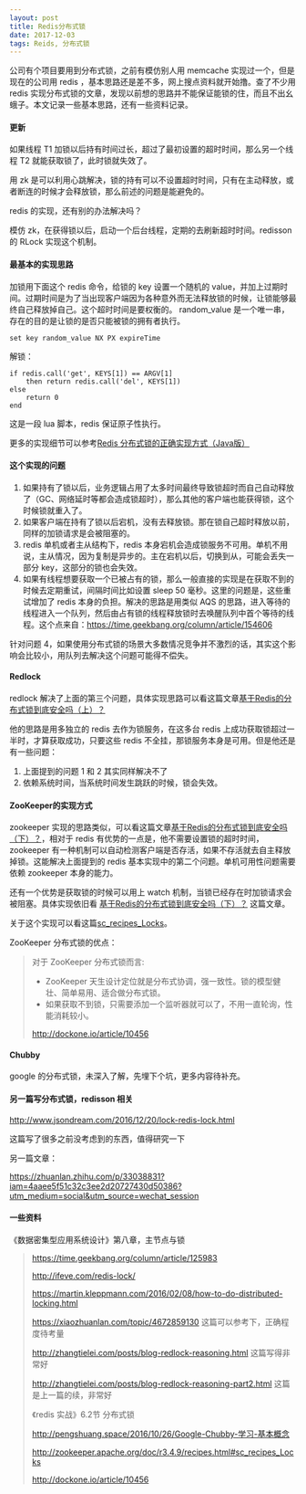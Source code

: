 ```yaml
---
layout: post
title: Redis分布式锁
date: 2017-12-03
tags: Reids, 分布式锁
---
```


公司有个项目要用到分布式锁，之前有模仿别人用 memcache 实现过一个，但是现在的公司用 redis ，基本思路还是差不多，网上搜点资料就开始撸。查了不少用 redis 实现分布式锁的文章，发现以前想的思路并不能保证能锁的住，而且不出幺蛾子。本文记录一些基本思路，还有一些资料记录。

<!-- more -->

#### 更新

如果线程 T1 加锁以后持有时间过长，超过了最初设置的超时时间，那么另一个线程 T2 就能获取锁了，此时锁就失效了。

用 zk 是可以利用心跳解决，锁的持有可以不设置超时时间，只有在主动释放，或者断连的时候才会释放锁，那么前述的问题是能避免的。

redis 的实现，还有别的办法解决吗？

模仿 zk，在获得锁以后，启动一个后台线程，定期的去刷新超时时间。redisson 的 RLock 实现这个机制。

#### 最基本的实现思路

加锁用下面这个 redis 命令，给锁的 key 设置一个随机的 value，并加上过期时间。过期时间是为了当出现客户端因为各种意外而无法释放锁的时候，让锁能够最终自己释放掉自己。这个超时时间是要权衡的。 random_value 是一个唯一串，存在的目的是让锁的是否只能被锁的拥有者执行。

```
set key random_value NX PX expireTime 
```

解锁：

```
if redis.call('get', KEYS[1]) == ARGV[1] 
    then return redis.call('del', KEYS[1]) 
else 
    return 0 
end
```

这是一段 lua 脚本，redis 保证原子性执行。

更多的实现细节可以参考[Redis 分布式锁的正确实现方式（Java版）][lock-java]

#### 这个实现的问题

1. 如果持有了锁以后，业务逻辑占用了太多时间最终导致锁超时而自己自动释放了（GC、网络延时等都会造成锁超时），那么其他的客户端也能获得锁，这个时候锁就重入了。
2. 如果客户端在持有了锁以后宕机，没有去释放锁。那在锁自己超时释放以前，同样的加锁请求是会被阻塞的。
3. redis 单机或者主从结构下，redis 本身宕机会造成锁服务不可用。单机不用说，主从情况，因为复制是异步的。主在宕机以后，切换到从，可能会丢失一部分 key，这部分的锁也会失效。
4. 如果有线程想要获取一个已被占有的锁，那么一般直接的实现是在获取不到的时候去定期重试，间隔时间比如设置 sleep 50 毫秒。这里的问题是，这些重试增加了 redis 本身的负担。解决的思路是用类似 AQS 的思路，进入等待的线程进入一个队列，然后由占有锁的线程释放锁时去唤醒队列中首个等待的线程。这个点来自：https://time.geekbang.org/column/article/154606

针对问题 4，如果使用分布式锁的场景大多数情况竞争并不激烈的话，其实这个影响会比较小，用队列去解决这个问题可能得不偿失。

#### Redlock

redlock 解决了上面的第三个问题，具体实现思路可以看这篇文章[基于Redis的分布式锁到底安全吗（上）？][lock1]

他的思路是用多独立的 redis 去作为锁服务，在这多台 redis 上成功获取锁超过一半时，才算获取成功，只要这些 redis 不全挂，那锁服务本身是可用。但是他还是有一些问题：

1. 上面提到的问题 1 和 2 其实同样解决不了
2. 依赖系统时间，当系统时间发生跳跃的时候，锁会失效。

#### ZooKeeper的实现方式

zookeeper 实现的思路类似，可以看这篇文章[基于Redis的分布式锁到底安全吗（下）？][lock2]，相对于 redis 有优势的一点是，他不需要设置锁的超时时间，zookeeper 有一种机制可以自动检测客户端是否存活，如果不存活就去自主释放掉锁。这能解决上面提到的 redis 基本实现中的第二个问题。单机可用性问题需要依赖 zookeeper 本身的能力。

还有一个优势是获取锁的时候可以用上 watch 机制，当锁已经存在时加锁请求会被阻塞。具体实现依旧看 [基于Redis的分布式锁到底安全吗（下）？][lock2]  这篇文章。

关于这个实现可以看这篇[sc_recipes_Locks][sc_recipes_Locks]。

ZooKeeper 分布式锁的优点：

> 对于 ZooKeeper 分布式锁而言:
>
> - ZooKeeper 天生设计定位就是分布式协调，强一致性。锁的模型健壮、简单易用、适合做分布式锁。
> - 如果获取不到锁，只需要添加一个监听器就可以了，不用一直轮询，性能消耗较小。
>
> http://dockone.io/article/10456

#### Chubby

google 的分布式锁，未深入了解，先埋下个坑，更多内容待补充。

#### 另一篇写分布式锁，redisson 相关

http://www.jsondream.com/2016/12/20/lock-redis-lock.html

这篇写了很多之前没考虑到的东西，值得研究一下

另一篇文章：

https://zhuanlan.zhihu.com/p/33038831?iam=4aaee5f51c32c3ee2d20727430d50386?utm_medium=social&utm_source=wechat_session

#### 一些资料

《数据密集型应用系统设计》第八章，主节点与锁

> https://time.geekbang.org/column/article/125983
>
> http://ifeve.com/redis-lock/
>
> https://martin.kleppmann.com/2016/02/08/how-to-do-distributed-locking.html
>
> https://xiaozhuanlan.com/topic/4672859130   这篇可以参考下，正确程度待考量
>
> http://zhangtielei.com/posts/blog-redlock-reasoning.html 这篇写得非常好
>
> http://zhangtielei.com/posts/blog-redlock-reasoning-part2.html  这篇是上一篇的续，非常好
>
> 《redis 实战》6.2节 分布式锁
>
> <http://pengshuang.space/2016/10/26/Google-Chubby-学习-基本概念>
>
> http://zookeeper.apache.org/doc/r3.4.9/recipes.html#sc_recipes_Locks
>
> http://dockone.io/article/10456

[lock-java]: https://xiaozhuanlan.com/topic/4672859130
[Lock1]: http://zhangtielei.com/posts/blog-redlock-reasoning.html
[lock2]: http://zhangtielei.com/posts/blog-redlock-reasoning-part2.html
[sc_recipes_Locks]: http://zookeeper.apache.org/doc/r3.4.9/recipes.html#sc_recipes_Locks